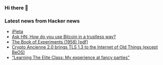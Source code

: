 ### Hi there 👋

<!--
**arashid-sh/arashid-sh** is a ✨ _special_ ✨ repository because its `README.md` (this file) appears on your GitHub profile.

Here are some ideas to get you started:

- 🔭 I’m currently working on ...
- 🌱 I’m currently learning ...
- 👯 I’m looking to collaborate on ...
- 🤔 I’m looking for help with ...
- 💬 Ask me about ...
- 📫 How to reach me: ...
- 😄 Pronouns: ...
- ⚡ Fun fact: ...
-->

### Latest news from Hacker news
<!-- BLOG-POST-LIST:START -->
- [iPieta](https://www.ipieta.com/overview-main.html)
- [Ask HN: How do you use Bitcoin in a trustless way?](https://news.ycombinator.com/item?id=32115693)
- [The Book of Experiments &lpar;1958&rpar; [pdf]](https://www.arvindguptatoys.com/arvindgupta/bookofexpts.pdf)
- [Crypto Ancienne 2.0 brings TLS 1.3 to the Internet of Old Things &lpar;except BeOS&rpar;](http://oldvcr.blogspot.com/2022/07/crypto-ancienne-20-now-brings-tls-13-to.html)
- [“Learning The Elite Class: My experience at fancy parties”](https://aella.substack.com/p/learning-the-elite-class)
<!-- BLOG-POST-LIST:END -->
